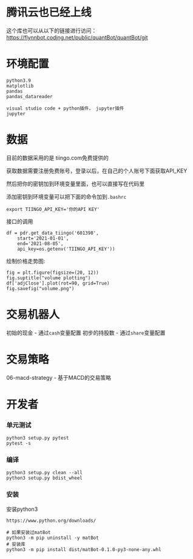 # 腾讯云也已经上线
这个库也可以从以下的链接进行访问：
https://flynnbot.coding.net/public/quantBot/quantBot/git


# 环境配置

```
python3.9
matplotlib
pandas
pandas_datareader

visual studio code + python插件， jupyter插件
jupyter
```

# 数据

目前的数据采用的是 tiingo.com免费提供的

获取数据需要注册免费账号，登录以后，在自己的个人账号下面获取API_KEY


然后把你的密钥加到环境变量里面，也可以直接写在代码里

添加密钥到环境变量可以把下面的命令加到`.bashrc`
```
export TIINGO_API_KEY='你的API KEY'
```

接口的调用
```
df = pdr.get_data_tiingo('601398', 
    start='2021-01-01',
    end='2021-08-05',
    api_key=os.getenv('TIINGO_API_KEY'))
```

绘制价格走势图:
```
fig = plt.figure(figsize=(20, 12))
fig.suptitle("volume plotting")
df['adjClose'].plot(rot=90, grid=True)
fig.savefig("volume.png")
```


# 交易机器人
初始的现金 - 通过`cash`变量配置
初步的持股数 - 通过`share`变量配置


# 交易策略
06-macd-strategy - 基于MACD的交易策略

# 开发者

### 单元测试

```
python3 setup.py pytest
pytest -s
```

### 编译

```
python3 setup.py clean --all
python3 setup.py bdist_wheel
```

### 安装
安装python3
```
https://www.python.org/downloads/
```

```
# 如果安装过matBot
python3 -m pip uninstall -y matBot
# 安装库
python3 -m pip install dist/matBot-0.1.0-py3-none-any.whl
```
